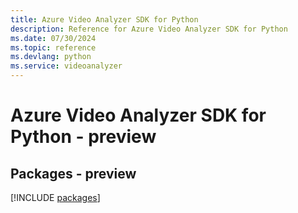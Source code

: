 ```yaml
---
title: Azure Video Analyzer SDK for Python
description: Reference for Azure Video Analyzer SDK for Python
ms.date: 07/30/2024
ms.topic: reference
ms.devlang: python
ms.service: videoanalyzer
---
```

# Azure Video Analyzer SDK for Python - preview
## Packages - preview
[!INCLUDE [packages](video-analyzer-index.md)]